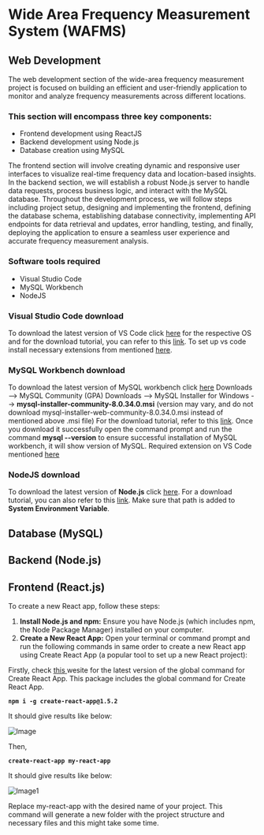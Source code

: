 # Wide Area Frequency Measurement System (WAFMS) #

## Web Development ##

The web development section of the wide-area frequency measurement project is focused on building an efficient and user-friendly application to monitor and analyze frequency measurements across different locations. 

### This section will encompass three key components:  ###
- Frontend development using ReactJS
- Backend development using Node.js
- Database creation using MySQL

The frontend section will involve creating dynamic and responsive user interfaces to visualize real-time frequency data and location-based insights. In the backend section, we will establish a robust Node.js server to handle data requests, process business logic, and interact with the MySQL database. Throughout the development process, we will follow steps including project setup, designing and implementing the frontend, defining the database schema, establishing database connectivity, implementing API endpoints for data retrieval and updates, error handling, testing, and finally, deploying the application to ensure a seamless user experience and accurate frequency measurement analysis.

### Software tools required ###
- Visual Studio Code
- MySQL Workbench 
- NodeJS

### Visual Studio Code download ###

To download the latest version of VS Code click <u>[here](https://code.visualstudio.com/)</u> for the respective OS and for the download tutorial, you can refer to this <u>[link](https://www.youtube.com/watch?v=u8APxuCICkA)</u>. 
To set up vs code install necessary extensions from mentioned <u>[here](https://www.syncfusion.com/blogs/post/top-15-vs-code-extensions-every-developer-should-know.aspx)</u>.

### MySQL Workbench download ###

To download the latest version of MySQL workbench click <u>[here](https://www.mysql.com/downloads/)</u> 
Downloads --> MySQL Community (GPA) Downloads -->  MySQL Installer for Windows --> **mysql-installer-community-8.0.34.0.msi** (version may vary, and do not download mysql-installer-web-community-8.0.34.0.msi instead of mentioned above .msi file)
For the download tutorial, refer to this <u>[link](https://www.youtube.com/watch?v=VK4nTHqbcMg)</u>. Once you download it successfully open the command prompt and run the command **mysql --version** to ensure successful installation of MySQL workbench, it will show version of MySQL.
Required extension on VS Code mentioned <u>[here](https://www.syncfusion.com/blogs/post/7-vs-code-extensions-for-react-developers.aspx)</u>

### NodeJS download ###

To download the latest version of **Node.js** click <u>[here](https://nodejs.org/en)</u>. For a download tutorial, you can also refer to this <u>[link](https://www.youtube.com/watch?v=06X51c6WHsQ)</u>. Make sure that path is added to **System Environment Variable**.

## Database (MySQL) ##

## Backend (Node.js) ##

## Frontend (React.js) ##
To create a new React app, follow these steps:

1. **Install Node.js and npm:** Ensure you have Node.js (which includes npm, the Node Package Manager) installed on your computer.
2. **Create a New React App:** Open your terminal or command prompt and run the following commands in same order to create a new React app using Create React App (a popular tool to set up a new React project):

Firstly, check <u> [this](https://www.npmjs.com/package/create-react-app) </u> wesite for the latest version of the global command for Create React App. This package includes the global command for Create React App.

**`npm i -g create-react-app@1.5.2`** 

It should give results like below:

![Image](https://github.com/rinapachkale/WAFMS-Project-Blueprint/blob/master/create-react-app.png)

Then,

**` create-react-app my-react-app `**

It should give results like below:

![Image1](https://github.com/rinapachkale/WAFMS-Project-Blueprint/blob/master/my-react-app.png)

Replace my-react-app with the desired name of your project. This command will generate a new folder with the project structure and necessary files and this might take some time.
